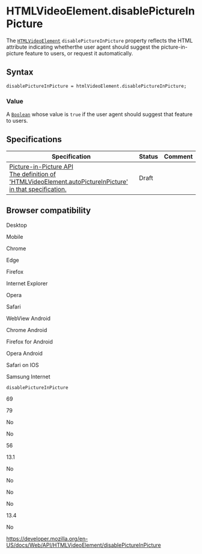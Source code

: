 # HTMLVideoElement.disablePictureInPicture

The [`HTMLVideoElement`](../htmlvideoelement) `disablePictureInPicture` property reflects the HTML attribute indicating whetherthe user agent should suggest the picture-in-picture feature to users, or request it automatically.

## Syntax

    disablePictureInPicture = htmlVideoElement.disablePictureInPicture;

### Value

A [`Boolean`](https://developer.mozilla.org/en-US/docs/Web/JavaScript/Reference/Global_Objects/Boolean) whose value is `true` if the user agent should suggest that feature to users.

## Specifications

<table><thead><tr class="header"><th>Specification</th><th>Status</th><th>Comment</th></tr></thead><tbody><tr class="odd"><td><a href="https://w3c.github.io/picture-in-picture/#disable-pip">Picture-in-Picture API<br />
<span class="small">The definition of 'HTMLVideoElement.autoPictureInPicture' in that specification.</span></a></td><td><span class="spec-draft">Draft</span></td><td></td></tr></tbody></table>

## Browser compatibility

Desktop

Mobile

Chrome

Edge

Firefox

Internet Explorer

Opera

Safari

WebView Android

Chrome Android

Firefox for Android

Opera Android

Safari on IOS

Samsung Internet

`disablePictureInPicture`

69

79

No

No

56

13.1

No

No

No

No

13.4

No

<a href="https://developer.mozilla.org/en-US/docs/Web/API/HTMLVideoElement/disablePictureInPicture" class="_attribution-link">https://developer.mozilla.org/en-US/docs/Web/API/HTMLVideoElement/disablePictureInPicture</a>

